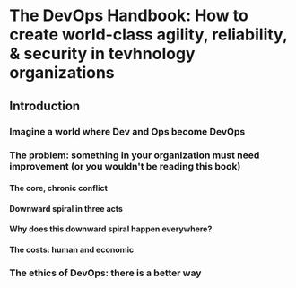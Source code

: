 # The DevOps Handbook: How to create world-class agility, reliability, & security in tevhnology organizations
## Introduction
### Imagine a world where Dev and Ops become DevOps
### The problem: something in your organization must need improvement (or you wouldn't be reading this book)
#### The core, chronic conflict
#### Downward spiral in three acts
#### Why does this downward spiral happen everywhere?
#### The costs: human and economic
### The ethics of DevOps: there is a better way
